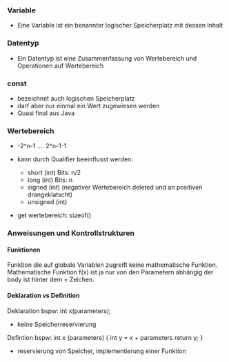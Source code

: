 ### Variable
- Eine Variable ist ein benannter logischer Speicherplatz mit dessen Inhalt
### Datentyp
- Ein Datentyp ist eine Zusammenfassung von Wertebereich und Operationen auf Wertebereich
### const
- bezeichnet auch logischen Speicherplatz
- darf aber nur einmal ein Wert zugewiesen werden
- Quasi final aus Java

### Wertebereich
- -2^n-1 .... 2^n-1-1
- kann durch Qualifier beeinflusst werden:
    - short (int) Bits: n/2
    - long  (int) Bits: n
    - signed (int) (negativer Wertebereich deleted und an positiven drangeklatscht)
    - unsigned (int)

- get wertebereich: sizeof()

### Anweisungen und Kontrollstrukturen

#### Funktionen
Funktion die auf globale Variablen zugreift keine mathematische Funktion.
Mathematische Funktion f(x) ist ja nur von den Parametern abhängig der body ist hinter dem = Zeichen.

#### Deklaration vs Definition
Deklaration bspw: int x(parameters);
- keine Speicherreservierung

Defintion bspw: int x (parameters) {
    int y = x + parameters
    return y; 
}

- reservierung von Speicher, implementierung einer Funktion